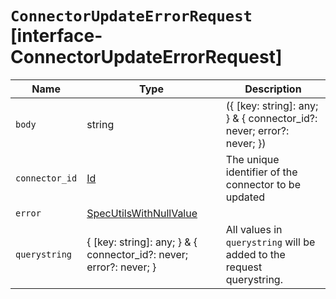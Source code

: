 # `ConnectorUpdateErrorRequest` [interface-ConnectorUpdateErrorRequest]

| Name | Type | Description |
| - | - | - |
| `body` | string | ({ [key: string]: any; } & { connector_id?: never; error?: never; }) | All values in `body` will be added to the request body. |
| `connector_id` | [Id](./Id.md) | The unique identifier of the connector to be updated |
| `error` | [SpecUtilsWithNullValue](./SpecUtilsWithNullValue.md)<string> | &nbsp; |
| `querystring` | { [key: string]: any; } & { connector_id?: never; error?: never; } | All values in `querystring` will be added to the request querystring. |
